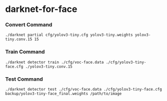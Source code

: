 # darknet-for-face
### Convert Command
```
./darknet partial cfg/yolov3-tiny.cfg yolov3-tiny.weights yolov3-tiny.conv.15 15
```
### Train Command
```
./darknet detector train ./cfg/voc-face.data ./cfg/yolov3-tiny-face.cfg ./yolov3-tiny.conv.15
```
### Test Command
```
./darknet detector test ./cfg/voc-face.data ./cfg/yolov3-tiny-face.cfg backup/yolov3-tiny-face_final.weights /path/to/image
```

